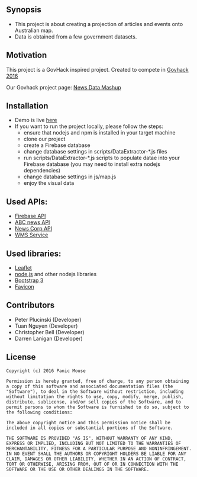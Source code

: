 ## Synopsis

* This project is about creating a projection of articles and events onto Australian map.
* Data is obtained from a few government datasets.

## Motivation

This project is a GovHack inspired project. Created to compete in [Govhack 2016](https://www.govhack.org/ "Govhack 2016")

Our Govhack project page: [News Data Mashup](https://2016.hackerspace.govhack.org/content/news-data-mashup)

## Installation
* Demo is live [here](https://peterplucinski.github.io/news-data-map/)
* If you want to run the project locally, please follow the steps:
	* ensure that nodejs and npm is installed in your target machine
	* clone our project
	* create a Firebase database
	* change database settings in scripts/DataExtractor-*.js files
	* run scripts/DataExtractor-*.js scripts to populate datae into your Firebase database (you may need to install extra nodejs dependencies)
	* change database settings in js/map.js
	* enjoy the visual data

## Used APIs:
* [Firebase API](https://firebase.google.com/)
* [ABC news API](https://developers.digital.abc.net.au/2016/07/28/the-abc-gateway-api-and-govhack/)
* [News Corp API](http://portal.govhack.org/datasets/2016/australia/newscorp/news-corp-content-api-%28capi%29-sa.html)
* [WMS Service](https://data.gov.au/dataset/abc-local-stations/resource/5b173304-d5f3-4882-bbae-b22449944c30)

## Used libraries:
* [Leaflet](http://leafletjs.com/)
* [node.js](https://nodejs.org/en/) and other nodejs libraries
* [Bootstrap 3](http://getbootstrap.com/)
* [Favicon](http://www.favicon-generator.org/)

## Contributors
* Peter Plucinski (Developer)
* Tuan Nguyen (Developer)
* Christopher Bell (Developer)
* Darren Lanigan (Developer)


## License
    Copyright (c) 2016 Panic Mouse

    Permission is hereby granted, free of charge, to any person obtaining a copy of this software and associated documentation files (the "Software"), to deal in the Software without restriction, including without limitation the rights to use, copy, modify, merge, publish, distribute, sublicense, and/or sell copies of the Software, and to permit persons to whom the Software is furnished to do so, subject to the following conditions:

    The above copyright notice and this permission notice shall be included in all copies or substantial portions of the Software.

    THE SOFTWARE IS PROVIDED "AS IS", WITHOUT WARRANTY OF ANY KIND, EXPRESS OR IMPLIED, INCLUDING BUT NOT LIMITED TO THE WARRANTIES OF MERCHANTABILITY, FITNESS FOR A PARTICULAR PURPOSE AND NONINFRINGEMENT. IN NO EVENT SHALL THE AUTHORS OR COPYRIGHT HOLDERS BE LIABLE FOR ANY CLAIM, DAMAGES OR OTHER LIABILITY, WHETHER IN AN ACTION OF CONTRACT, TORT OR OTHERWISE, ARISING FROM, OUT OF OR IN CONNECTION WITH THE SOFTWARE OR THE USE OR OTHER DEALINGS IN THE SOFTWARE.

